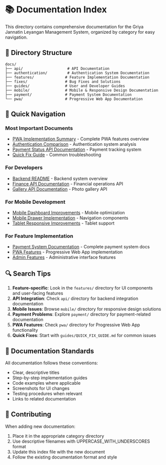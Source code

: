# 📚 Documentation Index

This directory contains comprehensive documentation for the Griya Jannatin Leyangan Management System, organized by category for easy navigation.

## 📁 Directory Structure

```
docs/
├── api/                    # API Documentation
├── authentication/         # Authentication System Documentation
├── features/              # Feature Implementation Documentation
├── fixes/                 # Bug Fixes and Solutions
├── guides/                # User and Developer Guides
├── mobile/                # Mobile & Responsive Design Documentation
├── payment/               # Payment System Documentation
└── pwa/                   # Progressive Web App Documentation
```

## 🚀 Quick Navigation

### Most Important Documents
- [PWA Implementation Summary](pwa/PWA_IMPLEMENTATION_SUMMARY.md) - Complete PWA features overview
- [Authentication Comparison](authentication/AUTHENTICATION_COMPARISON.md) - Authentication system analysis
- [Payment Status API Documentation](api/PAYMENT_STATUS_API_DOCS.md) - Payment tracking system
- [Quick Fix Guide](guides/QUICK_FIX_GUIDE.md) - Common troubleshooting

### For Developers
- [Backend README](api/BACKEND_README.md) - Backend system overview
- [Finance API Documentation](api/FINANCE_API_DOCS.md) - Financial operations API
- [Gallery API Documentation](api/GALLERY_API_DOCS.md) - Photo gallery API

### For Mobile Development
- [Mobile Dashboard Improvements](mobile/MOBILE_DASHBOARD_IMPROVEMENTS.md) - Mobile optimization
- [Mobile Drawer Implementation](mobile/MOBILE_DRAWER_IMPLEMENTATION.md) - Navigation components
- [Tablet Responsive Improvements](mobile/TABLET_RESPONSIVE_IMPROVEMENTS.md) - Tablet support

### For Feature Implementation
- [Payment System Documentation](payment/) - Complete payment system docs
- [PWA Features](pwa/) - Progressive Web App implementation
- [Admin Features](features/) - Administrative interface features

## 🔍 Search Tips

1. **Feature-specific**: Look in the `features/` directory for UI components and user-facing features
2. **API Integration**: Check `api/` directory for backend integration documentation
3. **Mobile Issues**: Browse `mobile/` directory for responsive design solutions
4. **Payment Problems**: Explore `payment/` directory for payment-related documentation
5. **PWA Features**: Check `pwa/` directory for Progressive Web App functionality
6. **Quick Fixes**: Start with `guides/QUICK_FIX_GUIDE.md` for common issues

## 📝 Documentation Standards

All documentation follows these conventions:
- Clear, descriptive titles
- Step-by-step implementation guides
- Code examples where applicable
- Screenshots for UI changes
- Testing procedures when relevant
- Links to related documentation

## 🤝 Contributing

When adding new documentation:
1. Place it in the appropriate category directory
2. Use descriptive filenames with UPPERCASE_WITH_UNDERSCORES format
3. Update this index file with the new document
4. Follow the existing documentation format and style
